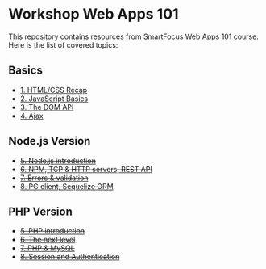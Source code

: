 # Workshop Web Apps 101

This repository contains resources from SmartFocus Web Apps 101 course. Here is the list of covered topics:

## Basics

- [1. HTML/CSS Recap](./01-html-css)
- [2. JavaScript Basics](./02-javascript-basics)
- [3. The DOM API](./03-javascript-dom)
- [4. Ajax](./04-javascript-ajax)

## Node.js Version

- ~~[5. Node.js introduction](./02-node-js)~~
- ~~[6. NPM, TCP & HTTP servers, REST API](./03-npm-servers-rest)~~
- ~~[7. Errors & validation](./07-errors-validation-docker)~~
- ~~[8. PG client, Sequelize ORM](./08-docker-pg-sequelize)~~

## PHP Version

- ~~[5. PHP introduction](./05-php)~~
- ~~[6. The next level](./06-php-next)~~
- ~~[7. PHP & MySQL](./07-php-mysql)~~
- ~~[8. Session and Authentication](./08-php-auth)~~
